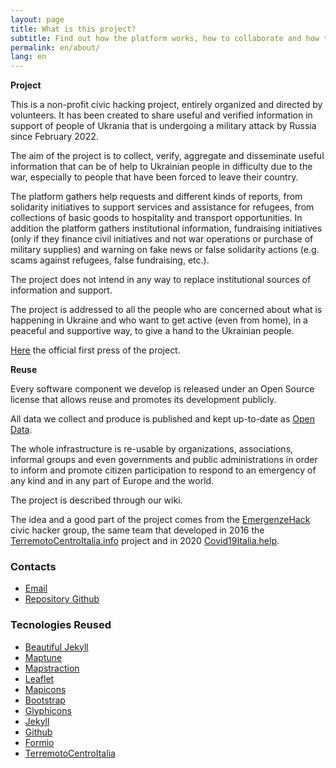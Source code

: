 ```yaml
---
layout: page
title: What is this project?
subtitle: Find out how the platform works, how to collaborate and how to make reports
permalink: en/about/
lang: en
---
```



**Project**

This is a non-profit civic hacking project, entirely organized and directed by volunteers. It has been created to share useful and verified information in support of people of Ukrania that is undergoing a military attack by Russia since February 2022.

The aim of the project is to collect, verify, aggregate and disseminate useful information that can be of help to Ukrainian people in difficulty due to the war, especially to people that have been forced to leave their country.

The platform gathers help requests and different kinds of reports, from solidarity initiatives to support services and assistance for refugees, from collections of basic goods to hospitality and transport opportunities. In addition the platform gathers institutional information, fundraising initiatives (only if they finance civil initiatives and not war operations or purchase of military supplies) and warning on fake news or false solidarity actions (e.g. scams against refugees, false fundraising, etc.).  

The project does not intend in any way to replace institutional sources of information and support.

The project is addressed to all the people who are concerned about what is happening in Ukraine and who want to get active (even from home), in a peaceful and supportive way, to give a hand to the Ukrainian people.

[Here](https://docs.google.com/document/d/1XodHRBv12ADqYYzPGM42jRF9D-CONBjLoax7yXOyjGc/edit?usp=sharing) the official first press of the project.


**Reuse**

Every software component we develop is released under an Open Source license that allows reuse and promotes its development publicly.

All data we collect and produce is published and kept up-to-date as [Open Data](https://europehelp.info/opendata/).

The whole infrastructure is re-usable by organizations, associations, informal groups and even governments and public administrations in order to inform and promote citizen participation to respond to an emergency of any kind and in any part of Europe and the world.

The project is described through our wiki.

The idea and a good part of the project comes from the [EmergenzeHack](https://emergenzehack.github.io/) civic hacker group, the same team that developed in 2016 the [TerremotoCentroItalia.info](https://www.terremotocentroitalia.info/) project and in 2020 [Covid19Italia.help](https://covid19italia.help/).


### Contacts

- [Email](mailto:ukrainehelpit@gmail.com)
- [Repository Github](https://github.com/emergenzeHack/europehelp.info)

### Tecnologies Reused

- [Beautiful Jekyll](https://deanattali.com/beautiful-jekyll/)
- [Maptune](https://github.com/gjrichter/maptune)
- [Mapstraction](http://mapstraction.com)
- [Leaflet](http://leafletjs.com)
- [Mapicons](http://mapicons.nicolasmollet.com)
- [Bootstrap](http://getbootstrap.com/)
- [Glyphicons](http://glyphicons.com)
- [Jekyll](https://jekyllrb.com/)
- [Github](http://www.github.com)
- [Formio](https://formio.github.io/formio.js/#)
- [TerremotoCentroItalia](http://www.terremotocentroitalia.info)

